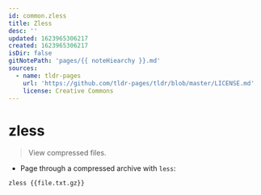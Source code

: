 ```yaml
---
id: common.zless
title: Zless
desc: ''
updated: 1623965306217
created: 1623965306217
isDir: false
gitNotePath: 'pages/{{ noteHiearchy }}.md'
sources:
  - name: tldr-pages
    url: 'https://github.com/tldr-pages/tldr/blob/master/LICENSE.md'
    license: Creative Commons
---
```

# zless

> View compressed files.

- Page through a compressed archive with `less`:

`zless {{file.txt.gz}}`

